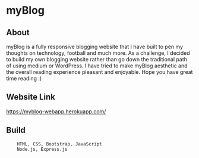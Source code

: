 # myBlog

## About
myBlog is a fully responsive blogging website that I have built to pen my thoughts on technology, football and much more. 
As a challenge, I decided to build my own blogging website rather than go down the traditional path of using medium or WordPress. I have tried to make myBlog aesthetic and the overall reading experience pleasant and enjoyable. Hope you have great time reading :)

## Website Link
https://myblog-webapp.herokuapp.com/

## Build
        HTML, CSS, Bootstrap, JavaScript
        Node.js, Express.js


